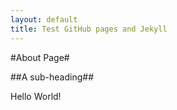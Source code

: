 ```yaml
---
layout: default
title: Test GitHub pages and Jekyll
---
```


#About Page#

##A sub-heading##

Hello World!